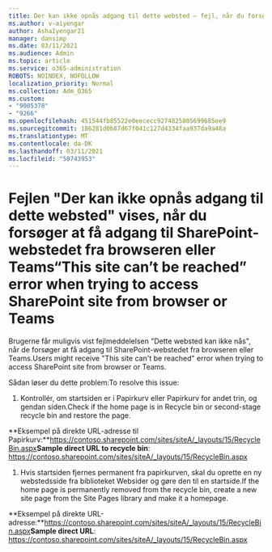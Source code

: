 ```yaml
---
title: Der kan ikke opnås adgang til dette websted – fejl, når du forsøger at få adgang til SharePoint-webstedet fra browseren eller Teams
ms.author: v-aiyengar
author: AshaIyengar21
manager: dansimp
ms.date: 03/11/2021
ms.audience: Admin
ms.topic: article
ms.service: o365-administration
ROBOTS: NOINDEX, NOFOLLOW
localization_priority: Normal
ms.collection: Adm_O365
ms.custom:
- "9005378"
- "9266"
ms.openlocfilehash: 451544fb85522e0eececc9274825805699685ee9
ms.sourcegitcommit: 186281d0b87d67f041c127d4334faa937da9a48a
ms.translationtype: MT
ms.contentlocale: da-DK
ms.lasthandoff: 03/11/2021
ms.locfileid: "50743953"
---
```

# <a name="this-site-cant-be-reached-error-when-trying-to-access-sharepoint-site-from-browser-or-teams"></a><span data-ttu-id="099a1-102">Fejlen "Der kan ikke opnås adgang til dette websted" vises, når du forsøger at få adgang til SharePoint-webstedet fra browseren eller Teams</span><span class="sxs-lookup"><span data-stu-id="099a1-102">“This site can’t be reached” error when trying to access SharePoint site from browser or Teams</span></span>

<span data-ttu-id="099a1-103">Brugerne får muligvis vist fejlmeddelelsen "Dette websted kan ikke nås", når de forsøger at få adgang til SharePoint-webstedet fra browseren eller Teams.</span><span class="sxs-lookup"><span data-stu-id="099a1-103">Users might receive "This site can't be reached" error when trying to access SharePoint site from browser or Teams.</span></span> 

<span data-ttu-id="099a1-104">Sådan løser du dette problem:</span><span class="sxs-lookup"><span data-stu-id="099a1-104">To resolve this issue:</span></span> 

1. <span data-ttu-id="099a1-105">Kontrollér, om startsiden er i Papirkurv eller Papirkurv for andet trin, og gendan siden.</span><span class="sxs-lookup"><span data-stu-id="099a1-105">Check if the home page is in Recycle bin or second-stage recycle bin and restore the page.</span></span>

<span data-ttu-id="099a1-106">**Eksempel på direkte URL-adresse til Papirkurv:**https://contoso.sharepoint.com/sites/siteA/_layouts/15/RecycleBin.aspx</span><span class="sxs-lookup"><span data-stu-id="099a1-106">**Sample direct URL to recycle bin**: https://contoso.sharepoint.com/sites/siteA/_layouts/15/RecycleBin.aspx</span></span>

1. <span data-ttu-id="099a1-107">Hvis startsiden fjernes permanent fra papirkurven, skal du oprette en ny webstedsside fra biblioteket Websider og gøre den til en startside.</span><span class="sxs-lookup"><span data-stu-id="099a1-107">If the home page is permanently removed from the recycle bin, create a new site page from the Site Pages library and make it a homepage.</span></span> 

<span data-ttu-id="099a1-108">**Eksempel på direkte URL-adresse:**https://contoso.sharepoint.com/sites/siteA/_layouts/15/RecycleBin.aspx</span><span class="sxs-lookup"><span data-stu-id="099a1-108">**Sample direct URL**: https://contoso.sharepoint.com/sites/siteA/_layouts/15/RecycleBin.aspx</span></span>